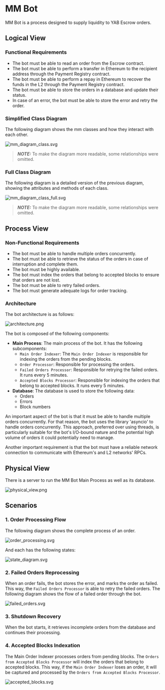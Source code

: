 # MM Bot
MM Bot is a process designed to supply liquidity to YAB Escrow orders.

## Logical View
### Functional Requirements
- The bot must be able to read an order from the Escrow contract.
- The bot must be able to perform a transfer in Ethereum to the recipient address through the Payment
Registry contract.
- The bot must be able to perform a repay in Ethereum to recover the funds in the L2 through the
Payment Registry contract.
- The bot must be able to store the orders in a database and update their status.
- In case of an error, the bot must be able to store the error and retry the order.

### Simplified Class Diagram
The following diagram shows the mm classes and how they interact with each other.

![mm_diagram_class.svg](images%2Fmm_diagram_class.svg)

> **_NOTE:_**  To make the diagram more readable, some relationships were omitted.

### Full Class Diagram
The following diagram is a detailed version of the previous diagram, 
showing the attributes and methods of each class.

![mm_diagram_class_full.svg](images%2Fmm_diagram_class_full.svg)

> **_NOTE:_**  To make the diagram more readable, some relationships were omitted.

## Process View
### Non-Functional Requirements
- The bot must be able to handle multiple orders concurrently.
- The bot must be able to retrieve the status of the orders in case of interruption and complete them.
- The bot must be highly available.
- The bot must index the orders that belong to accepted blocks to ensure that orders are not lost.
- The bot must be able to retry failed orders.
- The bot must generate adequate logs for order tracking.

### Architecture
The bot architecture is as follows:

![architecture.png](images/architecture.png)

The bot is composed of the following components:
- **Main Process**: The main process of the bot. It has the following subcomponents:
    - `Main Order Indexer`: The `Main Order Indexer` is responsible for indexing the orders from 
    the pending blocks.
  - `Order Processor`: Responsible for processing the orders.
  - `Failed Orders Processor`: Responsible for retrying the failed orders.
  It runs every 5 minutes.
  - `Accepted Blocks Processor`: Responsible for indexing the orders that belong to accepted blocks. It runs every 5 minutes.
- **Database**: The database is used to store the following data:
  - Orders
  - Errors
  - Block numbers

An important aspect of the bot is that it must be able to handle multiple orders concurrently.
For that reason, the bot uses the library 'asyncio' to handle orders concurrently. This approach, 
preferred over using threads, is particularly suitable for the bot's I/O-bound nature and the potential 
high volume of orders it could potentially need to manage.

Another important requirement is that the bot must have a reliable network connection to communicate
with Ethereum's and L2 networks' RPCs.

## Physical View
There is a server to run the MM Bot Main Process as well as its
database.

![physical_view.png](images/physical_view.png)

## Scenarios
### 1. Order Processing Flow
The following diagram shows the complete process of an order.

![order_processing.svg](images%2Forder_processing.svg)

And each has the following states:

![state_diagram.svg](images%2Fstate_diagram.svg)

### 2. Failed Orders Reprocessing
When an order fails, the bot stores the error, and marks the order as failed. This way, the `Failed
Orders Processor` is able to retry the failed orders. The following diagram shows the flow of a 
failed order through the bot.

![failed_orders.svg](images%2Ffailed_orders.svg)

### 3. Shutdown Recovery
When the bot starts, it retrieves incomplete orders from the database and continues their processing.

### 4. Accepted Blocks Indexation
The Main Order Indexer processes orders from pending blocks. The `Orders from
Accepted Blocks Processor` will index the orders that belong to accepted blocks. This way, if the `Main Order
Indexer` loses an order, it will be captured and processed by the `Orders from Accepted Blocks Processor`.

![accepted_blocks.svg](images%2Faccepted_blocks.svg)
